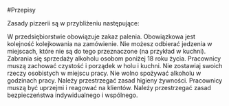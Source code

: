 #Przepisy


Zasady pizzerii są w przybliżeniu następujące:

W przedsiębiorstwie obowiązuje zakaz palenia.
Obowiązkowa jest kolejność kolejkowania na zamówienie.
Nie możesz odbierać jedzenia w miejscach, które nie są do tego przeznaczone (na przykład w kuchni).
Zabrania się sprzedaży alkoholu osobom poniżej 18 roku życia.
Pracownicy muszą zachować czystość i porządek w holu i kuchni.
Nie zostawiaj swoich rzeczy osobistych w miejscu pracy.
Nie wolno spożywać alkoholu w godzinach pracy.
Należy przestrzegać zasad higieny żywności.
Pracownicy muszą być uprzejmi i reagować na klientów.
Należy przestrzegać zasad bezpieczeństwa indywidualnego i wspólnego.
